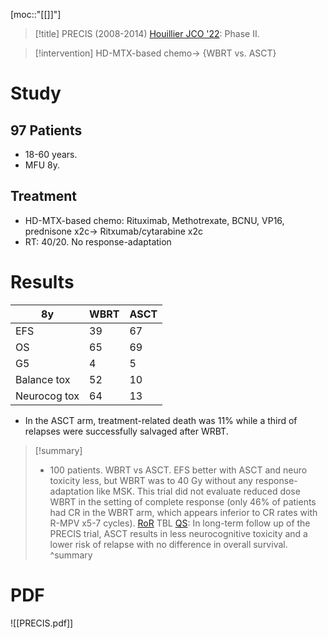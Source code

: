 [moc::"[[]]"]
>[!title]
> PRECIS (2008-2014) [Houillier JCO '22](https://ascopubs.org/doi/10.1200/JCO.22.00491): Phase II.

>[!intervention]
> HD-MTX-based chemo→ {WBRT vs. ASCT}

# Study
## 97 Patients
- 18-60 years.
- MFU 8y.

## Treatment
- HD-MTX-based chemo: Rituximab, Methotrexate, BCNU, VP16, prednisone x2c→ Ritxumab/cytarabine x2c
- RT: 40/20. No response-adaptation

# Results

| 8y           | WBRT | ASCT |
| ------------ | ---- | ---- |
| EFS          | 39   | 67   |
| OS           | 65   | 69   |
| G5           | 4    | 5    |
| Balance tox  | 52   | 10   |
| Neurocog tox | 64   | 13     |

- In the ASCT arm, treatment-related death was 11% while a third of relapses were successfully salvaged after WRBT.

>[!summary]
> - 100 patients. WBRT vs ASCT. EFS better with ASCT and neuro toxicity less, but WBRT was to 40 Gy without any response-adaptation like MSK.
> This trial did not evaluate reduced dose WBRT in the setting of complete response (only 46% of patients had CR in the WBRT arm, which appears inferior to CR rates with R-MPV x5-7 cycles). [RoR](https://docs.google.com/document/d/1gKy2Hpx7FxInjOpKIBkTFJWpqhJ3I-gSXz9eRwq-NSY/edit#bookmark=kix.h2nxzvb803w7)
TBL [QS](http://www.quadshotnews.blogspot.com/2022/07/precisely.html): In long-term follow up of the PRECIS trial, ASCT results in less neurocognitive toxicity and a lower risk of relapse with no difference in overall survival.
>^summary

# PDF
![[PRECIS.pdf]]